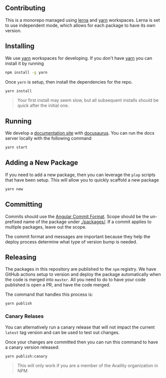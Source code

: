 ## Contributing

This is a monorepo managed using [lerna](https://github.com/lerna/lerna) and [yarn](https://yarnpkg.com/lang/en/) workspaces. Lerna is set to use independent mode, which allows for each package to have its own version.

## Installing

We use [yarn](https://yarnpkg.com/lang/en/) workspaces for developing. If you don't have [yarn](https://yarnpkg.com/lang/en/) you can install it by running

```bash
npm install -g yarn
```

Once `yarn` is setup, then install the dependencies for the repo.

```bash
yarn install
```

> Your first install may seem slow, but all subsequent installs should be quick after the initial one.

## Running

We develop a [documentation site](https://availity.github.io/sdk-js/) with [docusaurus](https://docusaurus.io/). You can run the docs server locally with the following command

```bash
yarn start
```

## Adding a New Package

If you need to add a new package, then you can leverage the `plop` scripts that have been setup. This will allow you to quickly scaffold a new package

```bash
yarn new
```

## Committing

Commits should use the [Angular Commit Format](https://github.com/angular/angular/blob/master/CONTRIBUTING.md#type). Scope should be the un-prefixed name of the package under [./packages/](../packages/). If a commit applies to multiple packages, leave out the scope.

The commit format and messages are important because they help the deploy process determine what type of version bump is needed.

## Releasing

The packages in this repository are published to the `npm` registry. We have GitHub actions setup to version and deploy the package automatically when the code is merged into `master`. All you need to do to have your code published is open a PR, and have the code merged.

The command that handles this process is:

```bash
yarn publish
```

### Canary Relases

You can alternatively run a canary release that will not impact the current `latest` tag version and can be used to test out changes.

Once your changes are committed then you can run this command to have a canary version released:

```bash
yarn publish:canary
```

> This will only work if you are a member of the Availity organization in NPM
